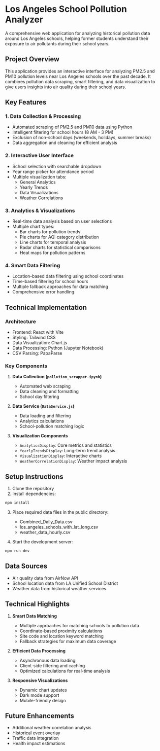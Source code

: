 # Los Angeles School Pollution Analyzer

A comprehensive web application for analyzing historical pollution data around Los Angeles schools, helping former students understand their exposure to air pollutants during their school years.

## Project Overview

This application provides an interactive interface for analyzing PM2.5 and PM10 pollution levels near Los Angeles schools over the past decade. It combines pollution data scraping, smart filtering, and data visualization to give users insights into air quality during their school years.

## Key Features

### 1. Data Collection & Processing
- Automated scraping of PM2.5 and PM10 data using Python
- Intelligent filtering for school hours (8 AM - 3 PM)
- Exclusion of non-school days (weekends, holidays, summer breaks)
- Data aggregation and cleaning for efficient analysis

### 2. Interactive User Interface
- School selection with searchable dropdown
- Year range picker for attendance period
- Multiple visualization tabs:
  - General Analytics
  - Yearly Trends
  - Data Visualizations
  - Weather Correlations

### 3. Analytics & Visualizations
- Real-time data analysis based on user selections
- Multiple chart types:
  - Bar charts for pollution trends
  - Pie charts for AQI category distribution
  - Line charts for temporal analysis
  - Radar charts for statistical comparisons
  - Heat maps for pollution patterns

### 4. Smart Data Filtering
- Location-based data filtering using school coordinates
- Time-based filtering for school hours
- Multiple fallback approaches for data matching
- Comprehensive error handling

## Technical Implementation

### Architecture
- Frontend: React with Vite
- Styling: Tailwind CSS
- Data Visualization: Chart.js
- Data Processing: Python (Jupyter Notebook)
- CSV Parsing: PapaParse

### Key Components
1. **Data Collection (`pollution_scrapper.ipynb`)**
   - Automated web scraping
   - Data cleaning and formatting
   - School day filtering

2. **Data Service (`DataService.js`)**
   - Data loading and filtering
   - Analytics calculations
   - School-pollution matching logic

3. **Visualization Components**
   - `AnalyticsDisplay`: Core metrics and statistics
   - `YearlyTrendsDisplay`: Long-term trend analysis
   - `VisualizationDisplay`: Interactive charts
   - `WeatherCorrelationDisplay`: Weather impact analysis

## Setup Instructions

1. Clone the repository
2. Install dependencies:
```bash
npm install
```
3. Place required data files in the public directory:
   - Combined_Daily_Data.csv
   - los_angeles_schools_with_lat_long.csv
   - weather_data_hourly.csv

4. Start the development server:
```bash
npm run dev
```

## Data Sources
- Air quality data from AirNow API
- School location data from LA Unified School District
- Weather data from historical weather services

## Technical Highlights

1. **Smart Data Matching**
   - Multiple approaches for matching schools to pollution data
   - Coordinate-based proximity calculations
   - Site code and location keyword matching
   - Fallback strategies for maximum data coverage

2. **Efficient Data Processing**
   - Asynchronous data loading
   - Client-side filtering and caching
   - Optimized calculations for real-time analysis

3. **Responsive Visualizations**
   - Dynamic chart updates
   - Dark mode support
   - Mobile-friendly design

## Future Enhancements
- Additional weather correlation analysis
- Historical event overlay
- Traffic data integration
- Health impact estimations

